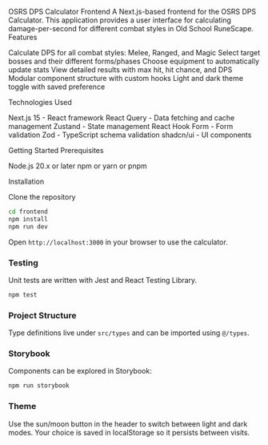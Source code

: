 OSRS DPS Calculator Frontend
A Next.js-based frontend for the OSRS DPS Calculator. This application provides a user interface for calculating damage-per-second for different combat styles in Old School RuneScape.
Features

Calculate DPS for all combat styles: Melee, Ranged, and Magic
Select target bosses and their different forms/phases
Choose equipment to automatically update stats
View detailed results with max hit, hit chance, and DPS
Modular component structure with custom hooks
Light and dark theme toggle with saved preference

Technologies Used

Next.js 15 - React framework
React Query - Data fetching and cache management
Zustand - State management
React Hook Form - Form validation
Zod - TypeScript schema validation
shadcn/ui - UI components

Getting Started
Prerequisites

Node.js 20.x or later
npm or yarn or pnpm

Installation

Clone the repository


```bash
cd frontend
npm install
npm run dev
```

Open `http://localhost:3000` in your browser to use the calculator.

### Testing

Unit tests are written with Jest and React Testing Library.

```bash
npm test
```

### Project Structure

Type definitions live under `src/types` and can be imported using `@/types`.

### Storybook

Components can be explored in Storybook:

```bash
npm run storybook
```

### Theme

Use the sun/moon button in the header to switch between light and dark modes. Your choice is saved in localStorage so it persists between visits.
